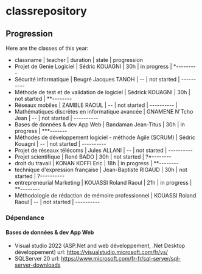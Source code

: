 ﻿# classrepository

## Progression
Here are the classes of this year:
- classname  |  teacher  |  duration  |  state  |  progression  
- Projet de Genie Logiciel  |  Sédric KOUAGNI  | 30h  |  in progress  |  *---------
- Sécurité informatique  |  Beugré Jacques TANOH  |  --  |  not started  |  ----------
- Méthode de test et de validation de logiciel  |  Sédrick KOUAGNI  |  30h  |  not started  |  **--------
- Réseaux mobiles  |  ZAMBLE RAOUL  |  --  |  not started  |  ----------  |
- Mathématiques discrètes en informatique avancée  |  GNAMENE N'Tcho Jean  |  --  |  not started  |  ----------  
- Bases de données & dev App Web  |  Bandaman Jean-Titus  | 30h  |  in progress  |  ***-------
- Méthodes de développement logiciel - méthode Agile (SCRUM)  |  Sédric Kouagni  |  --  |  not started  |  ----------
- Projet de réseaux télécoms  |  Jules ALLANI  |  --  |  not started  |  ----------
- Projet scientifique  |  René BADO  |  30h  |  not started  |  ?*--------
- droit du travail  |  KONAN KOFFI Eric  |  18h  |  in progress  |  **--------
- technique d'expression française  |  Jean-Baptiste RIGAUD |  30h  |  not started  |  ?----------
- entrepreneurial Marketing  |  KOUASSI Roland Raoul  |  21h  |  in progress  |  **--------
- Méthodologie de rédaction de mémoire professionnel  |  KOUASSI Roland Raoul  |  --  | not started  |  ----------

### Dépendance
#### Bases de données & dev App Web
- Visual studio 2022 (ASP.Net and web développement, .Net Desktop développement) url: https://visualstudio.microsoft.com/fr/vs/
- SQLServer 20 url: https://www.microsoft.com/fr-fr/sql-server/sql-server-downloads
